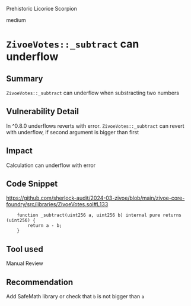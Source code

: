 Prehistoric Licorice Scorpion

medium

# `ZivoeVotes::_subtract` can underflow

## Summary
`ZivoeVotes::_subtract` can underflow when substracting two numbers

## Vulnerability Detail
In ^0.8.0 underflows reverts with error.  `ZivoeVotes::_subtract` can revert with underflow, if second argument is bigger than first

## Impact
Calculation can underflow with error

## Code Snippet
https://github.com/sherlock-audit/2024-03-zivoe/blob/main/zivoe-core-foundry/src/libraries/ZivoeVotes.sol#L133
```solidity
    function _subtract(uint256 a, uint256 b) internal pure returns (uint256) {
        return a - b;
    }
```

## Tool used

Manual Review

## Recommendation
Add SafeMath library or check that `b` is not bigger than `a`